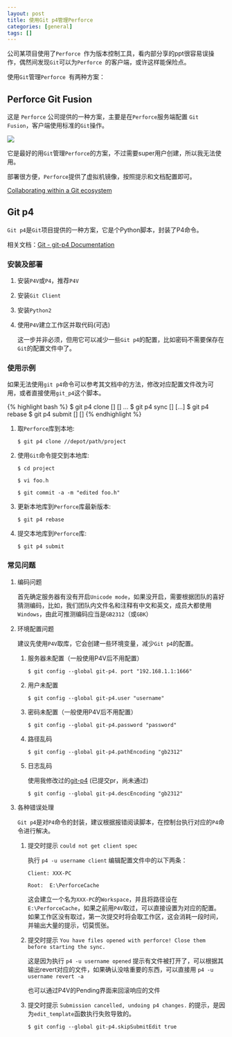 ```yaml
---
layout: post
title: 使用Git p4管理Perforce
categories: [general]
tags: []
---
```


公司某项目使用了`Perforce `作为版本控制工具，看内部分享的ppt很容易误操作，偶然间发现`Git`可以为`Perforce `的客户端，或许这样能保险点。

使用`Git`管理`Perforce `有两种方案：

## Perforce Git Fusion

这是 `Perforce` 公司提供的一种方案，主要是在`Perforce`服务端配置 `Git Fusion`，客户端使用标准的`Git`操作。

![](https://www.perforce.com/perforce/doc.current/manuals/intro/images/gf_overview.png)

它是最好的用`Git`管理`Perforce`的方案，不过需要super用户创建，所以我无法使用。

部署很方便，`Perforce`提供了虚拟机镜像，按照提示和文档配置即可。

[Collaborating within a Git ecosystem](https://www.perforce.com/perforce/doc.current/manuals/intro/index.html#basic_concepts.git) 

## Git p4

`Git p4`是`Git`项目提供的一种方案，它是个Python脚本，封装了P4命令。

相关文档：[Git - git-p4 Documentation](https://git-scm.com/docs/git-p4)

### 安装及部署

1. 安装`P4V`或`P4`，推荐`P4V`
1. 安装`Git Client`
1. 安装`Python2`
1. 使用`P4V`建立工作区并取代码(可选)

	这一步并非必须，但用它可以减少一些`Git p4`的配置，比如密码不需要保存在`Git`的配置文件中了。	
 
### 使用示例
如果无法使用`git p4`命令可以参考其文档中的方法，修改对应配置文件改为可用，或者直接使用`git_p4`这个脚本。

{% highlight bash %}
$ git p4 clone [<sync options>] [<clone options>] <p4 depot path>…​
$ git p4 sync [<sync options>] [<p4 depot path>…​]
$ git p4 rebase
$ git p4 submit [<submit options>] [<master branch name>]
{% endhighlight %}

1. 取`Perforce`库到本地:

	`$ git p4 clone //depot/path/project`

1. 使用`Git`命令提交到本地库:

	`$ cd project`
	
	`$ vi foo.h`
	
	`$ git commit -a -m "edited foo.h"`

1. 更新本地库到`Perforce`库最新版本:

	`$ git p4 rebase`

1. 提交本地库到`Perforce`库:

	`$ git p4 submit`

### 常见问题

1. 编码问题

	首先确定服务器有没有开启`Unicode mode`，如果没开启，需要根据团队的喜好猜测编码，比如，我们团队内文件名和注释有中文和英文，成员大都使用`Windows`，由此可推测编码应当是`GB2312`（或`GBK`）
	 	
1. 环境配置问题

	建议先使用`P4V`取库，它会创建一些环境变量，减少`Git p4`的配置。
	
	1. 服务器未配置（一般使用P4V后不用配置）
	
		`$ git config --global git-p4. port "192.168.1.1:1666"`
	
	1. 用户未配置

		`$ git config --global git-p4.user "username"`
	
	1. 密码未配置（一般使用P4V后不用配置）

		`$ git config --global git-p4.password "password"`
	
	1. 路径乱码
	
		`$ git config --global git-p4.pathEncoding "gb2312"`

	1. 日志乱码
	
		使用我修改过的[git-p4](https://github.com/dpull/git/blob/master/git-p4.py) (已提交pr，尚未通过)
		
		`$ git config --global git-p4.descEncoding "gb2312"`	
		
1. 各种错误处理
	
	`Git p4`是对`P4`命令的封装，建议根据报错阅读脚本，在控制台执行对应的`P4`命令进行解决。	
		
	1. 提交时提示 `could not get client spec`

		执行 `p4 -u username client` 编辑配置文件中的以下两条：
		
		`Client: XXX-PC`
		
		`Root:	E:\PerforceCache`
		
		这会建立一个名为`XXX-PC`的`Workspace`，并且将路径设在`E:\PerforceCache`，如果之前用`P4V`取过，可以直接设置为对应的配置。如果工作区没有取过，第一次提交时将会取工作区，这会消耗一段时间，并输出大量的提示，切莫慌张。
		
	1. 提交时提示 `You have files opened with perforce! Close them before starting the sync.`
		
		这是因为执行 `p4 -u username opened` 提示有文件被打开了，可以根据其输出revert对应的文件，如果确认没啥重要的东西，可以直接用 `p4 -u username revert -a`
		
		也可以通过P4V的Pending界面来回滚响应的文件
			
	1. 提交时提示 `Submission cancelled, undoing p4 changes.` 的提示，是因为`edit_template`函数执行失败导致的。

		`$ git config --global git-p4.skipSubmitEdit true`